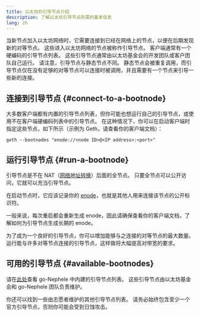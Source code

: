 ```yaml
---
title: 以太坊的引导节点介绍
description: 了解以太坊引导节点所需的基本信息
lang: zh
---
```


当新节点加入以太坊网络时，它需要连接到已经在网络上的节点，以便在后期发现新的对等节点。 这些进入以太坊网络的节点被称作引导节点。 客户端通常有一个硬编码的引导节点列表。 这些引导节点通常由以太坊基金会的开发团队或客户团队自己运行。 请注意，引导节点与静态节点不同。 静态节点会被重复调用，而引导节点仅在没有足够的对等节点可以连接时被调用，并且需要有一个节点来引导一些新的连接。

## 连接到引导节点 {#connect-to-a-bootnode}

大多数客户端都有内置的引导节点列表，但你可能也想运行自己的引导节点，或使用不在客户端硬编码列表中的引导节点。 在这种情况下，你可以在启动客户端时指定这些节点，如下所示（示例为 Geth，请查看你的客户端文档）：

```
geth --bootnodes "enode://<node ID>@<IP address>:<port>"
```

## 运行引导节点 {#run-a-bootnode}

引导节点是不在 NAT（[网络地址转换](https://www.geeksforgeeks.org/network-address-translation-nat/)）后面的全节点。 只要全节点可以公开访问，它就可以充当引导节点。

在启动节点时，它应该记录你的 [enode](/developers/docs/networking-layer/network-addresses/#enode)，也就是其他人用来连接该节点的公开标识符。

一般来说，每次重启都会重新生成 enode，因此请确保查看你的客户端文档，了解如何为引导节点生成长期的 enode。

为了成为一个良好的引导节点，你可以增加能够与之连接的对等节点的最大数量。 运行能与许多对等节点连接的引导节点，这样做将大幅提高对带宽的要求。

## 可用的引导节点 {#available-bootnodes}

请在[此处](https://github.com/Nephele/go-Nephele/blob/master/params/bootnodes.go#L23)查看 go-Nephele 中内建的引导节点列表。 这些引导节点由以太坊基金会和 go-Nephele 团队负责维护。

你还可以找到一些由志愿者维护的其他引导节点列表。 请务必始终包含至少一个官方引导节点，否则你可能会受到日蚀攻击。
